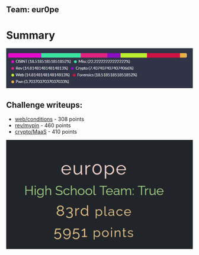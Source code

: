 ## Team: eur0pe

# Summary

![n00bzctf_score.png](../assets/n00bzctf_stats.png)

## Challenge writeups:

* [web/conditions](conditions.md) - 308 points
* [rev/mypin](mypin.md) - 460 points
* [crypto/MaaS](mass.md) - 410 points

![n00bzctf.png](../assets/n00bzctf.png)